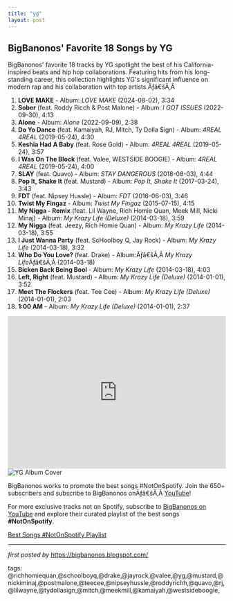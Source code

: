```yaml
---
title: "yg"
layout: post
---
```

<h2>BigBanonos' Favorite 18 Songs by YG</h2>
<p>BigBanonos' favorite 18 tracks by YG spotlight the best of his California-inspired beats and hip hop collaborations. Featuring hits from his long-standing career, this collection highlights YG's significant influence on modern rap and his collaboration with top artists.Ãƒâ€šÃ‚Â </p> <ol> <li><strong>LOVE MAKE</strong> - Album: <em>LOVE MAKE</em> (2024-08-02), 3:34</li> <li><strong>Sober</strong> (feat. Roddy Ricch & Post Malone) - Album: <em>I GOT ISSUES</em> (2022-09-30), 4:13</li> <li><strong>Alone</strong> - Album: <em>Alone</em> (2022-09-09), 2:38</li> <li><strong>Do Yo Dance</strong> (feat. Kamaiyah, RJ, Mitch, Ty Dolla $ign) - Album: <em>4REAL 4REAL</em> (2019-05-24), 4:30</li> <li><strong>Keshia Had A Baby</strong> (feat. Rose Gold) - Album: <em>4REAL 4REAL</em> (2019-05-24), 3:57</li> <li><strong>I Was On The Block</strong> (feat. Valee, WESTSIDE BOOGIE) - Album: <em>4REAL 4REAL</em> (2019-05-24), 4:00</li> <li><strong>SLAY</strong> (feat. Quavo) - Album: <em>STAY DANGEROUS</em> (2018-08-03), 4:44</li> <li><strong>Pop It, Shake It</strong> (feat. Mustard) - Album: <em>Pop It, Shake It</em> (2017-03-24), 3:43</li> <li><strong>FDT</strong> (feat. Nipsey Hussle) - Album: <em>FDT</em> (2016-06-03), 3:46</li> <li><strong>Twist My Fingaz</strong> - Album: <em>Twist My Fingaz</em> (2015-07-15), 4:15</li> <li><strong>My Nigga - Remix</strong> (feat. Lil Wayne, Rich Homie Quan, Meek Mill, Nicki Minaj) - Album: <em>My Krazy Life (Deluxe)</em> (2014-03-18), 3:59</li> <li><strong>My Nigga</strong> (feat. Jeezy, Rich Homie Quan) - Album: <em>My Krazy Life</em> (2014-03-18), 3:55</li> <li><strong>I Just Wanna Party</strong> (feat. ScHoolboy Q, Jay Rock) - Album: <em>My Krazy Life</em> (2014-03-18), 3:32</li><li><strong>Who Do You Love? </strong>(feat. Drake) - Album:Ãƒâ€šÃ‚Â <em>My Krazy Life</em>Ãƒâ€šÃ‚Â (2014-03-18)</li> <li><strong>Bicken Back Being Bool</strong> - Album: <em>My Krazy Life</em> (2014-03-18), 4:03</li> <li><strong>Left, Right</strong> (feat. Mustard) - Album: <em>My Krazy Life (Deluxe)</em> (2014-01-01), 3:52</li> <li><strong>Meet The Flockers</strong> (feat. Tee Cee) - Album: <em>My Krazy Life (Deluxe)</em> (2014-01-01), 2:03</li> <li><strong>1:00 AM</strong> - Album: <em>My Krazy Life (Deluxe)</em> (2014-01-01), 2:37</li>
</ol> <!--Spotify Playlist Embed-->
<iframe allow="autoplay; clipboard-write; encrypted-media; fullscreen; picture-in-picture" allowfullscreen="" frameborder="0" height="352" loading="lazy" src="https://open.spotify.com/embed/playlist/7uUyNaBEhs8pB0J7AzWk60?utm_source=generator" width="100%"></iframe> <!--Image-->
<img alt="YG Album Cover" src="https://images.genius.com/13e0c11c5b46547c8ec3c9f0a44c643e.1000x1000x1.jpg" /> <!--Tags-->
<p>BigBanonos works to promote the best songs #NotOnSpotify. Join the 650+ subscribers and subscribe to BigBanonos onÃƒâ€šÃ‚Â <a href="https://www.youtube.com/channel/UCLKYEvwP847OahjcnkYMhjg">YouTube</a>!</p>


<!--Subscribe and Playlist Links-->
<div>
    <p>For more exclusive tracks not on Spotify, subscribe to <a href="https://www.youtube.com/@BigBanonos" target="_blank">BigBanonos on YouTube</a> and explore their curated playlist of the best songs <strong>#NotOnSpotify</strong>.</p>
    <p><a href="https://www.youtube.com/playlist?list=PLtuNtuTatqI0kFahUCbtbfenC_ET5O_tr" target="_blank">Best Songs #NotOnSpotify Playlist<br /></a></p></div>

<hr />

<p><em>first posted by</em> <a href="https://bigbanonos.blogspot.com/" rel="noopener" target="_new">https://bigbanonos.blogspot.com/</a></p>

<p>tags: @richhomiequan,@schoolboyq,@drake,@jayrock,@valee,@yg,@mustard,@nickiminaj,@postmalone,@teecee,@nipseyhussle,@roddyrichh,@quavo,@rj,@lilwayne,@tydollasign,@mitch,@meekmill,@kamaiyah,@westsideboogie,</p>
